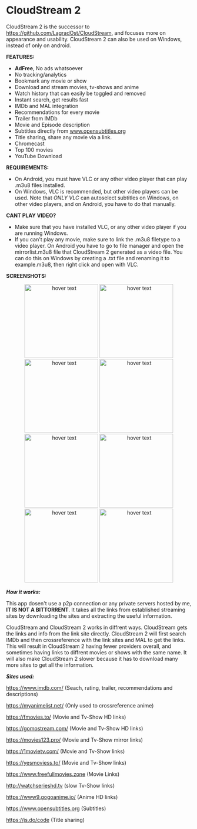 # CloudStream 2

CloudStream 2 is the successor to https://github.com/LagradOst/CloudStream, and focuses more on appearance and usability. CloudStream 2 can also be used on Windows, instead of only on android.

**FEATURES:**
+ **AdFree**, No ads whatsoever
+ No tracking/analytics
+ Bookmark any movie or show
+ Download and stream movies, tv-shows and anime
+ Watch history that can easily be toggled and removed
+ Instant search, get results fast
+ IMDb and MAL integration
+ Recommendations for every movie
+ Trailer from IMDb
+ Movie and Episode description
+ Subtitles directly from www.opensubtitles.org 
+ Title sharing, share any movie via a link.
+ Chromecast
+ Top 100 movies 
+ YouTube Download

**REQUIREMENTS:**
+ On Android, you must have VLC or any other video player that can play .m3u8 files installed. 
+ On Windows, VLC is recommended, but other video players can be used. Note that *ONLY VLC* can autoselect subtitles on Windows, on other video players, and on Android, you have to do that manually.

**CANT PLAY VIDEO?**
+ Make sure that you have installed VLC, or any other video player if you are running Windows.
+ If you can't play any movie, make sure to link the .m3u8 filetype to a video player. On Android you have to go to file manager and open the mirrorlist.m3u8 file that CloudStream 2 generated as a video file. You can do this on Windows by creating a .txt file and renaming it to example.m3u8, then right click and open with VLC. 

**SCREENSHOTS:**
<p align="center">
    <img src="https://cdn.discordapp.com/attachments/542987806285496322/660616664114790410/Screenshot_20191228_234253_com.CloudStreamForms.CloudStreamForms.jpg" width="200" title="hover text">    
        <img src="https://cdn.discordapp.com/attachments/542987806285496322/660619120726769684/Screenshot_20191229_000243_com.CloudStreamForms.CloudStreamForms.jpg" width="200" title="hover text">    
    <img src="https://cdn.discordapp.com/attachments/542987806285496322/660619964415344650/Screenshot_20191229_000742_com.CloudStreamForms.CloudStreamForms.jpg" width="200" title="hover text">    
    <img src="https://cdn.discordapp.com/attachments/542987806285496322/660619121343463434/Screenshot_20191229_000203_com.CloudStreamForms.CloudStreamForms.jpg" width="200" title="hover text">    
    <img src="https://cdn.discordapp.com/attachments/542987806285496322/660616662696853527/Screenshot_20191228_234518_com.CloudStreamForms.CloudStreamForms.jpg" width="200" title="hover text">    
    <img src="https://cdn.discordapp.com/attachments/542987806285496322/660616663443570690/Screenshot_20191228_234354_com.CloudStreamForms.CloudStreamForms.jpg" width="200" title="hover text">    
    <img src="https://cdn.discordapp.com/attachments/542987806285496322/660616661883420695/Screenshot_20191228_235333_com.CloudStreamForms.CloudStreamForms.jpg" width="200" title="hover text">    
    <img src="https://cdn.discordapp.com/attachments/542987806285496322/660616662696853525/Screenshot_20191228_235201_com.CloudStreamForms.CloudStreamForms.jpg" width="200" title="hover text">
</p>

***How it works:***

This app dosen't use a p2p connection or any private servers hosted by me, **IT IS NOT A BITTORRENT**. It takes all the links from established streaming sites by downloading the sites and extracting the useful information.

CloudStream and CloudStream 2 works in diffrent ways. CloudStream gets the links and info from the link site directly. CloudStream 2 will first search IMDb and then crossreference with the link sites and MAL to get the links. This will result in CloudStream 2 having fewer providers overall, and sometimes having links to diffrent movies or shows with the same name. It will also make CloudStream 2 slower because it has to download many more sites to get all the information.

***Sites used:***

https://www.imdb.com/ (Seach, rating, trailer, recommendations and descriptions)

https://myanimelist.net/ (Only used to crossreference anime)

https://fmovies.to/ (Movie and Tv-Show HD links)

https://gomostream.com/ (Movie and Tv-Show HD links)

https://movies123.pro/ (Movie and Tv-Show mirror links)

https://1movietv.com/ (Movie and Tv-Show links)

https://yesmoviess.to/ (Movie and Tv-Show links)

https://www.freefullmovies.zone (Movie Links)

http://watchserieshd.tv (slow Tv-Show links)

https://www9.gogoanime.io/ (Anime HD links)

https://www.opensubtitles.org (Subtitles)

https://js.do/code (Title sharing)
